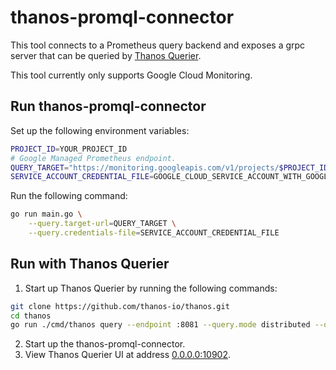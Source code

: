 # thanos-promql-connector
This tool connects to a Prometheus query backend and exposes a grpc server that can be queried by [Thanos Querier](https://github.com/thanos-io/thanos).

This tool currently only supports Google Cloud Monitoring.

## Run thanos-promql-connector
Set up the following environment variables:

```bash
PROJECT_ID=YOUR_PROJECT_ID
# Google Managed Prometheus endpoint.
QUERY_TARGET="https://monitoring.googleapis.com/v1/projects/$PROJECT_ID/location/global/prometheus"
SERVICE_ACCOUNT_CREDENTIAL_FILE=GOOGLE_CLOUD_SERVICE_ACCOUNT_WITH_GOOGLE_CLOUD_MONITORING_READ_ACCESS
```

Run the following command:

```bash
go run main.go \
    --query.target-url=QUERY_TARGET \
    --query.credentials-file=SERVICE_ACCOUNT_CREDENTIAL_FILE
```

## Run with Thanos Querier

1. Start up Thanos Querier by running the following commands:
```bash
git clone https://github.com/thanos-io/thanos.git
cd thanos
go run ./cmd/thanos query --endpoint :8081 --query.mode distributed --query.promql-engine thanos
```

2. Start up the thanos-promql-connector.
3. View Thanos Querier UI at address [0.0.0.0:10902](http://localhost:10902/).